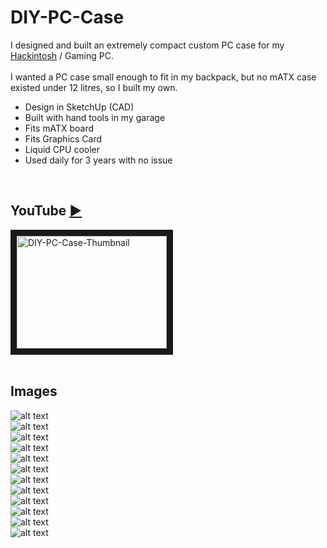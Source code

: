# DIY-PC-Case

I designed and built an extremely compact custom PC case for my [Hackintosh](https://www.github.com/oxonomi/Hackintosh) / Gaming PC.  
<br>
I wanted a PC case small enough to fit in my backpack, but no mATX case existed under 12 litres, so I built my own. 
- Design in SketchUp (CAD)
- Built with hand tools in my garage
- Fits mATX board
- Fits Graphics Card
- Liquid CPU cooler
- Used daily for 3 years with no issue
<br>

## YouTube [&#9658;](http://www.youtube.com/watch?feature=player_embedded&v=nkhAjDLhwjE)  
<a href="http://www.youtube.com/watch?feature=player_embedded&v=nkhAjDLhwjE" target="_blank" style="position: relative; display: inline-block;">
    <img src="http://img.youtube.com/vi/nkhAjDLhwjE/0.jpg" alt="DIY-PC-Case-Thumbnail" width="240" height="180" border="10" />
</a>  
<br>
<br>


## Images  

![alt text](https://github.com/oxonomi/DIY-PC-Case/blob/main/images/1-Outer_Front-CAD.PNG)  
![alt text](https://github.com/oxonomi/DIY-PC-Case/blob/main/images/2-Outer_Rear-CAD.PNG)  
![alt text](https://github.com/oxonomi/DIY-PC-Case/blob/main/images/3-Components_Front-CAD.PNG)  
![alt text](https://github.com/oxonomi/DIY-PC-Case/blob/main/images/4-Components_Rear-CAD.PNG)  
![alt text](https://github.com/oxonomi/DIY-PC-Case/blob/main/images/5-Frame_Front-CAD.PNG)  
![alt text](https://github.com/oxonomi/DIY-PC-Case/blob/main/images/6-Frame_Rear-CAD.PNG)  
![alt text](https://github.com/oxonomi/DIY-PC-Case/blob/main/images/7-Frame_Front.jpg)  
![alt text](https://github.com/oxonomi/DIY-PC-Case/blob/main/images/8-Frame_Rear.jpg)  
![alt text](https://github.com/oxonomi/DIY-PC-Case/blob/main/images/9-Components_Front.png)  
![alt text](https://github.com/oxonomi/DIY-PC-Case/blob/main/images/10-Components_Rear.png)  
![alt text](https://github.com/oxonomi/DIY-PC-Case/blob/main/images/11-Finished_Rear.jpg)  
![alt text](https://github.com/oxonomi/DIY-PC-Case/blob/main/images/12-Finished.jpg)  
